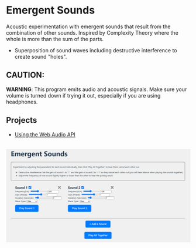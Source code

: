 # Emergent Sounds

Acoustic experimentation with emergent sounds that result from the combination of other sounds. Inspired by Complexity Theory where the whole is more than the sum of the parts.

- Superposition of sound waves including destructive interference to create sound "holes".

## CAUTION:

**WARNING**: This program emits audio and acoustic signals. Make sure your volume is turned down if trying it out, especially if you are using headphones.

## Projects

- [Using the Web Audio API](./WebAudio/)

<br>
<img src="./screenshot.png" />
<br>
